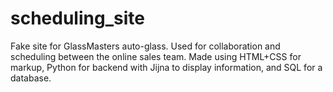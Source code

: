 # scheduling_site
Fake site for GlassMasters auto-glass. Used for collaboration and scheduling between the online sales team. Made using HTML+CSS for markup, Python for backend with Jijna to display information, and SQL for a database.
